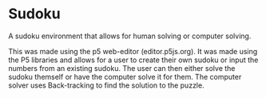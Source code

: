 # Sudoku
A sudoku environment that allows for human solving or computer solving.

This was made using the p5 web-editor (editor.p5js.org). It was made using the P5 libraries and allows for a user to create their own sudoku or input the numbers from an existing sudoku. The user can then either solve the sudoku themself or have the computer solve it for them. The computer solver uses Back-tracking to find the solution to the puzzle.
